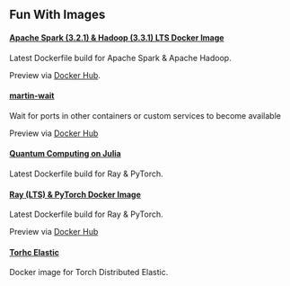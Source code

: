 ## Fun With Images

#### [Apache Spark (3.2.1) & Hadoop (3.3.1) LTS Docker Image](https://github.com/dtcsai/fun-with-images/tree/master/apache-spark-hadoop-latest)

Latest Dockerfile build for Apache Spark & Apache Hadoop.

Preview via [Docker Hub](https://hub.docker.com/r/dogukantuna/spark-hadoop).

#### [martin-wait](https://github.com/DPT4/fun-with-images/tree/main/martin-wait)

Wait for ports in other containers or custom services to become available 

Preview via [Docker Hub](https://hub.docker.com/r/martin/wait)

#### [Quantum Computing on Julia](https://github.com/dtcsai/fun-with-images/tree/master/quantum-computing-on-julia)

Latest Dockerfile build for Ray & PyTorch.

#### [Ray (LTS) & PyTorch Docker Image](https://github.com/dtcsai/fun-with-images/tree/master/ray-pytorch-latest)

Latest Dockerfile build for Ray & PyTorch.

Preview via [Docker Hub](https://hub.docker.com/r/dogukantuna/ray-pytorch)

#### [Torhc Elastic](https://github.com/DPT4/fun-with-images/tree/main/torchelastic)

Docker image for Torch Distributed Elastic.
